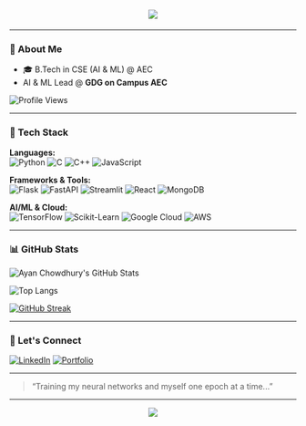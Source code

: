 <h1 align="center">
  <img src="https://readme-typing-svg.demolab.com?font=JetBrains+Mono&size=28&pause=1000&color=AA00FF&center=true&vCenter=true&width=800&lines=AYAN+CHOWDHURY;CSE+(AI+%26+ML)+Undergrad+%7C+GDG+AI%2FML+Lead;Tech-Enthusiast+%7C+AI%2FML+Developer;Python+Wizard"/>
</h1>

---

### 🧠 About Me

- 🎓 B.Tech in CSE (AI & ML) @ AEC
- AI & ML Lead @ **GDG on Campus AEC**
<img src="https://komarev.com/ghpvc/?username=thegreatayanchowdhury&label=Profile%20views&color=0e75b6&style=flat" alt="Profile Views"/>

---

### 🚀 Tech Stack

**Languages:**  
![Python](https://img.shields.io/badge/Python-3670A0?style=for-the-badge&logo=python&logoColor=white)
![C](https://img.shields.io/badge/C-00599C?style=for-the-badge&logo=c&logoColor=white)
![C++](https://img.shields.io/badge/C++-00599C?style=for-the-badge&logo=c%2B%2B&logoColor=white)
![JavaScript](https://img.shields.io/badge/JavaScript-F7DF1E?style=for-the-badge&logo=javascript&logoColor=black)

**Frameworks & Tools:**  
![Flask](https://img.shields.io/badge/Flask-black?style=for-the-badge&logo=flask)
![FastAPI](https://img.shields.io/badge/FastAPI-005571?style=for-the-badge&logo=fastapi)
![Streamlit](https://img.shields.io/badge/Streamlit-FF4B4B?style=for-the-badge&logo=streamlit&logoColor=white)
![React](https://img.shields.io/badge/React-20232A?style=for-the-badge&logo=react&logoColor=61DAFB)
![MongoDB](https://img.shields.io/badge/MongoDB-4EA94B?style=for-the-badge&logo=mongodb&logoColor=white)

**AI/ML & Cloud:**  
![TensorFlow](https://img.shields.io/badge/TensorFlow-FF6F00?style=for-the-badge&logo=tensorflow&logoColor=white)
![Scikit-Learn](https://img.shields.io/badge/Scikit--Learn-F7931E?style=for-the-badge&logo=scikit-learn&logoColor=white)
![Google Cloud](https://img.shields.io/badge/Google%20Cloud-4285F4?style=for-the-badge&logo=googlecloud&logoColor=white)
![AWS](https://img.shields.io/badge/AWS-232F3E?style=for-the-badge&logo=amazonaws&logoColor=white)

---

### 📊 GitHub Stats

![Ayan Chowdhury's GitHub Stats](https://github-readme-stats.vercel.app/api?username=thegreatayanchowdhury&show_icons=true&theme=ambient_gradient)

![Top Langs](https://github-readme-stats.vercel.app/api/top-langs/?username=thegreatayanchowdhury&layout=compact&theme=ambient_gradient)

[![GitHub Streak](https://github-readme-streak-stats.herokuapp.com?user=thegreatayanchowdhury&theme=ambient_gradient)](https://git.io/streak-stats)

---

### 🤝 Let's Connect

[![LinkedIn](https://img.shields.io/badge/LinkedIn-blue?style=for-the-badge&logo=linkedin&logoColor=white)](https://www.linkedin.com/in/ayan-chowdhury-4b166228b/)
[![Portfolio](https://img.shields.io/badge/Portfolio-purple?style=for-the-badge&logo=github&logoColor=white)](https://ayanchowdhury.vercel.app/)

---

> “Training my neural networks and myself one epoch at a time...”

---

<p align="center">
  <img src="https://capsule-render.vercel.app/api?type=rect&color=7F00FF&height=2"/>
</p>
